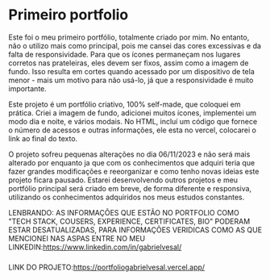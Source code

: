 # Primeiro portfolio
Este foi o meu primeiro portfólio, totalmente criado por mim. No entanto, não o utilizo mais como principal, pois me cansei das cores excessivas e da falta de responsividade. Para que os ícones permaneçam nos lugares corretos nas prateleiras, eles devem ser fixos, assim como a imagem de fundo. Isso resulta em cortes quando acessado por um dispositivo de tela menor - mais um motivo para não usá-lo, já que a responsividade é muito importante.

Este projeto é um portfólio criativo, 100% self-made, que coloquei em prática. Criei a imagem de fundo, adicionei muitos ícones, implementei um modo dia e noite, e vários modais. No HTML, incluí um código que fornece o número de acessos e outras informações, ele esta no vercel, colocarei o link ao final do texto.

O projeto sofreu pequenas alterações no dia 06/11/2023 e não será mais alterado por enquanto ja que com os conhecimentos que adquiri teria que fazer grandes modificações e reeorganizar e como tenho novas ideias este projeto ficara pausado. Estarei desenvolvendo outros projetos e meu portfólio principal será criado em breve, de forma diferente e responsiva, utilizando os conhecimentos adquiridos nos meus estudos constantes.

LENBRANDO: AS INFORMAÇÕES QUE ESTÃO NO PORTFOLIO COMO "TECH STACK, COUSERS, EXPERIENCE, CERTIFICATES, BIO" PODERAM ESTAR DESATUALIZADAS, PARA INFORMAÇÕES VERIDICAS COMO AS QUE MENCIONEI NAS ASPAS ENTRE NO MEU LINKEDIN:https://www.linkedin.com/in/gabrielvesal/
###
LINK DO PROJETO:https://portfoliogabrielvesal.vercel.app/
